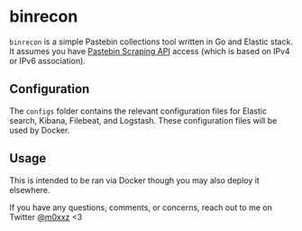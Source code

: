 # binrecon

`binrecon` is a simple Pastebin collections tool written in Go and Elastic stack. It assumes you have [Pastebin Scraping API](https://pastebin.com/doc_scraping_api) access (which is based on IPv4 or IPv6 association). 

## Configuration

The `configs` folder contains the relevant configuration files for Elastic search, Kibana, Filebeat, and Logstash. These configuration files will be used by Docker.

## Usage

This is intended to be ran via Docker though you may also deploy it elsewhere.

If you have any questions, comments, or concerns, reach out to me on Twitter [@m0xxz](https://twitter.com/m0xxz) <3